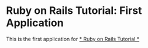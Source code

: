 # Ruby on Rails Tutorial: First Application
This is the first application for [* Ruby on Rails Tutorial *]("http://azadlabs.com/")